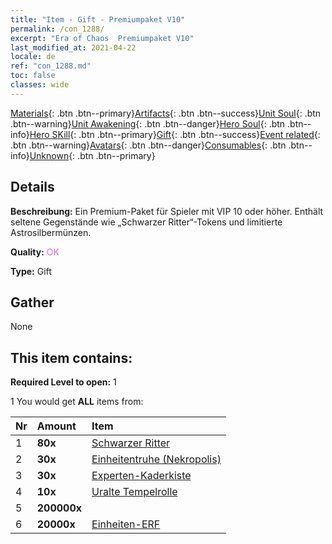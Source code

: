 ```yaml
---
title: "Item - Gift - Premiumpaket V10"
permalink: /con_1288/
excerpt: "Era of Chaos  Premiumpaket V10"
last_modified_at: 2021-04-22
locale: de
ref: "con_1288.md"
toc: false
classes: wide
---
```

 [Materials](/ItemsDE/){: .btn .btn--primary}[Artifacts](/ItemsDE/Artifacts/){: .btn .btn--success}[Unit Soul](/ItemsDE/UnitSoul/){: .btn .btn--warning}[Unit Awakening](/ItemsDE/UnitAwakening/){: .btn .btn--danger}[Hero Soul](/ItemsDE/HeroSoul/){: .btn .btn--info}[Hero SKill](/ItemsDE/HeroSkill/){: .btn .btn--primary}[Gift](/ItemsDE/Gift/){: .btn .btn--success}[Event related](/ItemsDE/Events/){: .btn .btn--warning}[Avatars](/ItemsDE/Avatars/){: .btn .btn--danger}[Consumables](/ItemsDE/Consumables/){: .btn .btn--info}[Unknown](/ItemsDE/Unknown/){: .btn .btn--primary}

## Details
 **Beschreibung:** Ein Premium-Paket für Spieler mit VIP 10 oder höher. Enthält seltene Gegenstände wie „Schwarzer Ritter“-Tokens und limitierte Astrosilbermünzen.

 **Quality:** <span style="color: #DA70D6">OK</span>

 **Type:** Gift

## Gather

  None

## This item contains:

 **Required Level to open:** 1

 1 You would get **ALL** items  from:

  | Nr | Amount |     Item    |
  |:---|:-------|:------------|
  | 1 |  **80x** | [Schwarzer Ritter](/de/Items/unt_213/) |  | 
  | 2 |  **30x** | [Einheitentruhe (Nekropolis)](/de/Items/con_1271/) |  | 
  | 3 |  **30x** | [Experten-Kaderkiste](/de/Items/con_760/) |  | 
  | 4 |  **10x** | [Uralte Tempelrolle](/de/Items/con_697/) |  | 
  | 5 |  **200000x** | <i class="fas fa-coins"/> |  | 
  | 6 |  **20000x** | [Einheiten-ERF](/de/Items/con_902/) |  | 
